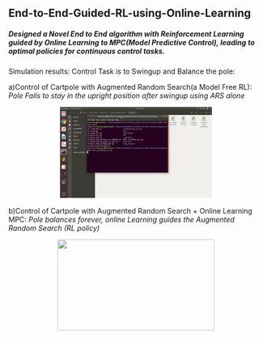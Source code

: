 ## End-to-End-Guided-RL-using-Online-Learning
##### Designed a Novel End to End algorithm with Reinforcement Learning guided by Online Learning to MPC(Model Predictive Control), leading to optimal policies for continuous control tasks. 

Simulation results:
Control Task is to Swingup and Balance the pole:

a)Control of Cartpole with Augmented Random Search(a Model Free RL):
  *Pole Fails to stay in the upright position after swingup using ARS alone*
<p align="center">
   <img width="300" height="180" src="https://github.com/soumyarani/End-to-End-Guided-RL-using-Online-Learning/blob/main/media/ars.gif"
</p>

b)Control of Cartpole with Augmented Random Search + Online Learning MPC:
  *Pole balances forever, online Learning guides the Augmented Random Search (RL policy)*
<p align="center">
   <img width="310" height="180" src="https://github.com/soumyarani/End-to-End-Guided-RL-using-Online-Learning/blob/main/media/ars_ol.gif">
</p>
           
         
         
